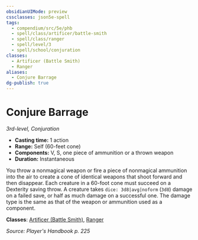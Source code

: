 ```yaml
---
obsidianUIMode: preview
cssclasses: json5e-spell
tags:
  - compendium/src/5e/phb
  - spell/class/artificer/battle-smith
  - spell/class/ranger
  - spell/level/3
  - spell/school/conjuration
classes:
  - Artificer (Battle Smith)
  - Ranger
aliases:
  - Conjure Barrage
dg-publish: true
---
```

# Conjure Barrage
*3rd-level, Conjuration*  

- **Casting time:** 1 action
- **Range:** Self (60-feet cone)
- **Components:** V, S, one piece of ammunition or a thrown weapon
- **Duration:** Instantaneous

You throw a nonmagical weapon or fire a piece of nonmagical ammunition into the air to create a cone of identical weapons that shoot forward and then disappear. Each creature in a 60-foot cone must succeed on a Dexterity saving throw. A creature takes `dice: 3d8|avg|noform` (`3d8`) damage on a failed save, or half as much damage on a successful one. The damage type is the same as that of the weapon or ammunition used as a component.

**Classes**: [Artificer (Battle Smith)](/Admin/CLI/classes/artificer-battle-smith-tce.md), [Ranger](/Admin/CLI/classes/ranger.md)

*Source: Player's Handbook p. 225*